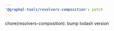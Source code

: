 ```yaml
---
'@graphql-tools/resolvers-composition': patch
---
```


chore(resolvers-composition): bump lodash version

